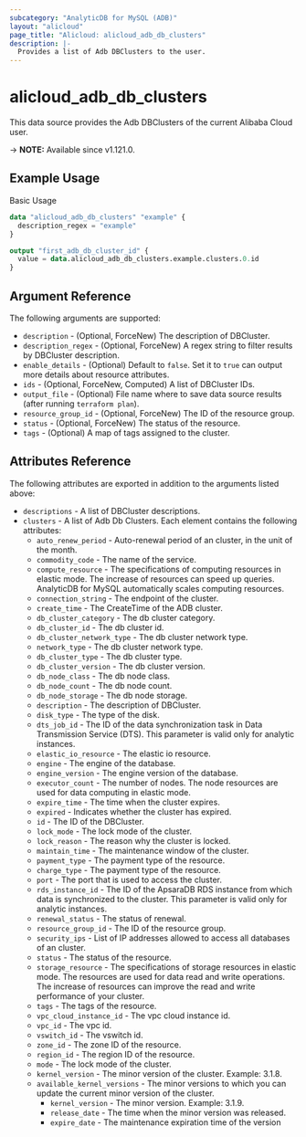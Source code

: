 ```yaml
---
subcategory: "AnalyticDB for MySQL (ADB)"
layout: "alicloud"
page_title: "Alicloud: alicloud_adb_db_clusters"
description: |-
  Provides a list of Adb DBClusters to the user.
---
```


# alicloud_adb_db_clusters

This data source provides the Adb DBClusters of the current Alibaba Cloud user.

-> **NOTE:** Available since v1.121.0.

## Example Usage

Basic Usage

```terraform
data "alicloud_adb_db_clusters" "example" {
  description_regex = "example"
}

output "first_adb_db_cluster_id" {
  value = data.alicloud_adb_db_clusters.example.clusters.0.id
}
```

## Argument Reference

The following arguments are supported:

* `description` - (Optional, ForceNew) The description of DBCluster.
* `description_regex` - (Optional, ForceNew) A regex string to filter results by DBCluster description.
* `enable_details` - (Optional) Default to `false`. Set it to `true` can output more details about resource attributes.
* `ids` - (Optional, ForceNew, Computed)  A list of DBCluster IDs.
* `output_file` - (Optional) File name where to save data source results (after running `terraform plan`).
* `resource_group_id` - (Optional, ForceNew) The ID of the resource group.
* `status` - (Optional, ForceNew) The status of the resource.
* `tags` - (Optional) A map of tags assigned to the cluster.

## Attributes Reference

The following attributes are exported in addition to the arguments listed above:

* `descriptions` - A list of DBCluster descriptions.
* `clusters` - A list of Adb Db Clusters. Each element contains the following attributes:
  * `auto_renew_period` - Auto-renewal period of an cluster, in the unit of the month.
  * `commodity_code` - The name of the service.
  * `compute_resource` - The specifications of computing resources in elastic mode. The increase of resources can speed up queries. AnalyticDB for MySQL automatically scales computing resources.
  * `connection_string` - The endpoint of the cluster.
  * `create_time` - The CreateTime of the ADB cluster.
  * `db_cluster_category` - The db cluster category.
  * `db_cluster_id` - The db cluster id.
  * `db_cluster_network_type` - The db cluster network type.
  * `network_type` - The db cluster network type.
  * `db_cluster_type` - The db cluster type.
  * `db_cluster_version` - The db cluster version.
  * `db_node_class` - The db node class.
  * `db_node_count` - The db node count.
  * `db_node_storage` - The db node storage.
  * `description` - The description of DBCluster.
  * `disk_type` - The type of the disk.
  * `dts_job_id` - The ID of the data synchronization task in Data Transmission Service (DTS). This parameter is valid only for analytic instances.
  * `elastic_io_resource` - The elastic io resource.
  * `engine` - The engine of the database.
  * `engine_version` - The engine version of the database.
  * `executor_count` - The number of nodes. The node resources are used for data computing in elastic mode.
  * `expire_time` - The time when the cluster expires.
  * `expired` - Indicates whether the cluster has expired.
  * `id` - The ID of the DBCluster.
  * `lock_mode` - The lock mode of the cluster.
  * `lock_reason` - The reason why the cluster is locked.
  * `maintain_time` - The maintenance window of the cluster.
  * `payment_type` - The payment type of the resource.
  * `charge_type` - The payment type of the resource.
  * `port` - The port that is used to access the cluster.
  * `rds_instance_id` - The ID of the ApsaraDB RDS instance from which data is synchronized to the cluster. This parameter is valid only for analytic instances.
  * `renewal_status` - The status of renewal.
  * `resource_group_id` - The ID of the resource group.
  * `security_ips` - List of IP addresses allowed to access all databases of an cluster.
  * `status` - The status of the resource.
  * `storage_resource` - The specifications of storage resources in elastic mode. The resources are used for data read and write operations. The increase of resources can improve the read and write performance of your cluster.
  * `tags` - The tags of the resource.
  * `vpc_cloud_instance_id` - The vpc cloud instance id.
  * `vpc_id` - The vpc id.
  * `vswitch_id` - The vswitch id.
  * `zone_id` - The zone ID  of the resource.
  * `region_id` - The region ID  of the resource.
  * `mode` - The lock mode of the cluster.
  * `kernel_version` - The minor version of the cluster. Example: 3.1.8.
  * `available_kernel_versions` - The minor versions to which you can update the current minor version of the cluster.
    * `kernel_version` - The minor version. Example: 3.1.9.
    * `release_date` - The time when the minor version was released.
    * `expire_date` - The maintenance expiration time of the version